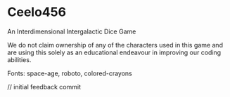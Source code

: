 # Ceelo456
An Interdimensional Intergalactic Dice Game

We do not claim ownership of any of the characters used in this game and are using this solely as an educational endeavour in improving our coding abilities.  

Fonts: space-age, roboto, colored-crayons

// initial feedback commit



